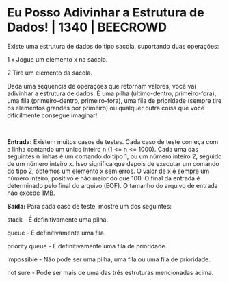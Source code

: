 # Eu Posso Adivinhar a Estrutura de Dados! | 1340 | BEECROWD

<p>Existe uma estrutura de dados do tipo sacola, suportando duas operações:

1 x
Jogue um elemento x na sacola.

2
Tire um elemento da sacola.

Dada uma sequencia de operações que retornam valores, você vai adivinhar a estrutura de dados. É uma pilha (último-dentro, primeiro-fora), uma fila (primeiro-dentro, primeiro-fora), uma fila de prioridade (sempre tire os elementos grandes por primeiro) ou qualquer outra coisa que você dificilmente consegue imaginar!</p> 
<br>

**Entrada:**
Existem muitos casos de testes. Cada caso de teste começa com a linha contando um único inteiro n (1 <= n <= 1000). Cada uma das seguintes n linhas é um comando do tipo 1, ou um número inteiro 2, seguido de um número inteiro x. Isso significa que depois de executar um comando do tipo 2, obtemos um elemento x sem erros. O valor de x é sempre um número inteiro, positivo e não maior do que 100. O final da entrada é determinado pelo final do arquivo (EOF). O tamanho do arquivo de entrada não excede 1MB.
<br>

**Saída:**
Para cada caso de teste, mostre um dos seguintes:

stack -
É definitivamente uma pilha.

queue - 
É definitivamente uma fila.

priority queue -
É definitivamente uma fila de prioridade.

impossible -
Não pode ser uma pilha, uma fila ou uma fila de prioridade.

not sure -
Pode ser mais de uma das três estruturas mencionadas acima.
<br>

